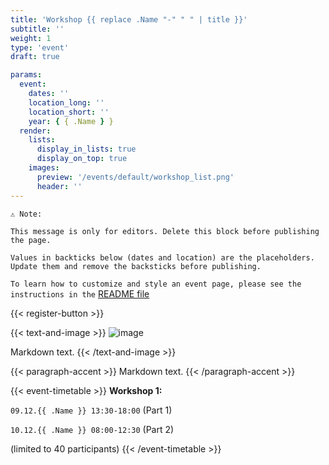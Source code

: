 ```yaml
---
title: 'Workshop {{ replace .Name "-" " " | title }}'
subtitle: ''
weight: 1
type: 'event'
draft: true

params:
  event:
    dates: ''
    location_long: ''
    location_short: ''
    year: { { .Name } }
  render:
    lists:
      display_in_lists: true
      display_on_top: true
    images:
      preview: '/events/default/workshop_list.png'
      header: ''
---
```


`⚠️ Note:`

`This message is only for editors. Delete this block before publishing the page.`

`Values in backticks below (dates and location) are the placeholders. Update them and remove the backsticks before publishing.`

`To learn how to customize and style an event page, please see the instructions in the`
[README file](/README-repo.md#add-a-page-for-the-event)

{{< register-button >}}

{{< text-and-image >}}
![image](/events/<year>/<event-name>/<filename>)

Markdown text.
{{< /text-and-image >}}

{{< paragraph-accent >}}
Markdown text.
{{< /paragraph-accent >}}

{{< event-timetable >}}
**Workshop 1:**

`09.12.{{ .Name }} 13:30-18:00` (Part 1)

`10.12.{{ .Name }} 08:00-12:30` (Part 2)

(limited to 40 participants)
{{< /event-timetable >}}
